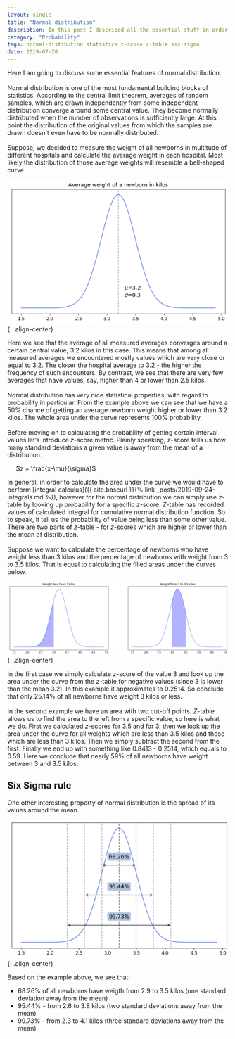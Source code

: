 ```yaml
---
layout: single
title: "Normal distribution"
description: In this post I described all the essential stuff in order to understand normal distribution and how to use it.
category: "Probability"
tags: normal-distibution statistics z-score z-table six-sigma
date: 2019-07-28
---
```


Here I am going to discuss some essential features of normal distribution.<br>
<br>
Normal distribution is one of the most fundamental building blocks of statistics. According to the central limit theorem, averages of random samples, which are drawn independently from some independent distribution converge around some central value. They become normally distributed when the number of observations is sufficiently large. At this point the distribution of the original values from which the samples are drawn doesn't even have to be normally distributed.<br>
<br>
Suppose, we decided to measure the weight of all newborns in multitude of different hospitals and calculate the average weight in each hospital. Most likely the distribution of those average weights will resemble a bell-shaped curve. 

![](/assets/images/distributions/toy_newborn_weight_distribution.png){: .align-center}

Here we see that the average of all measured averages converges around a certain central value, 3.2 kilos in this case. This means that among all measured averages we encountered mostly values which are very close or equal to 3.2. The closer the hospital average to 3.2 - the higher the frequency of such encounters. By contrast, we see that there are very few averages that have values, say, higher than 4 or lower than 2.5 kilos.<br>
<br>
Normal distribution has very nice statistical properties, with regard to probability in particular. From the example above we can see that  we have a 50% chance of getting an average newborn weight higher or lower than 3.2 kilos. The whole area under the curve represents 100% probability.<br>
<br>
Before moving on to calculating the probability of getting certain interval values let’s introduce $z$-score metric. Plainly speaking, $z$-score tells us how many standard deviations a given value is away from the mean of a distribution. 
<br>

&nbsp;&nbsp;&nbsp;&nbsp;
$z = \frac{x-\mu}{\sigma}$

In general, in order to calculate the area under the curve we would have to perform [integral calculus]({{ site.baseurl }}{% link _posts/2019-09-24-integrals.md %}), however for the normal distribution we can simply use $z$-table by looking up probability for a specific $z$-score. $Z$-table has recorded values of calculated integral for cumulative normal distribution function. So to speak, it tell us the probability of value being less than some other value. There are two parts of  $z$-table - for $z$-scores which are higher or lower than the mean of distribution.<br>
<br>
Suppose we want to calculate the percentage of newborns who have weight less than 3 kilos and the percentage of newborns with weight from 3 to 3.5 kilos. That is equal to calculating the filled areas under the curves below.

![](/assets/images/distributions/toy_newborn_weight_distribution_area.png){: .align-center}

In the first case we simply calculate $z$-score of the value 3 and look up the area under the curve from the $z$-table for negative values (since 3 is lower than the mean 3.2). In this example it approximates to 0.2514. So conclude that only 25.14% of all newborns have weight 3 kilos or less.<br>
<br>
In the second example we have an area with two cut-off points. $Z$-table allows us to find the area to the left from a specific value, so here is what we do. First we calculated $z$-scores for 3.5 and for 3, then we look up the area under the curve for all weights which are less than 3.5 kilos and those which are less than 3 kilos. Then we simply subtract the second from the first. Finally we end up with something like 0.8413 - 0.2514, which equals to 0.59. Here we conclude that nearly 59% of all newborns have weight between 3 and 3.5 kilos.

## Six Sigma rule

One other interesting property of normal distribution is the spread of its values around the mean.

![](/assets/images/distributions/toy_newborn_6_sigma.png){: .align-center}

Based on the example above, we see that: 
* 68.26% of all newborns have weigth from 2.9 to 3.5 kilos (one standard deviation away from the mean) 
* 95.44% - from 2.6 to 3.8 kilos (two standard deviations away from the mean) 
* 99.73% - from 2.3 to 4.1 kilos (three standard deviations away from the mean) 
